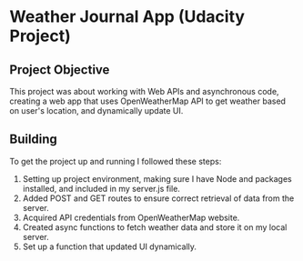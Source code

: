 # Weather Journal App (Udacity Project)

## Project Objective
This project was about working with Web APIs and asynchronous code, creating a web app that uses OpenWeatherMap API to get weather based on user's location, and dynamically update UI.

## Building
To get the project up and running I followed these steps:

1. Setting up project environment, making sure I have Node and packages installed, and included in my server.js file.
2. Added POST and GET routes to ensure correct retrieval of data from the server.
3. Acquired API credentials from OpenWeatherMap website.
4. Created async functions to fetch weather data and store it on my local server.
5. Set up a function that updated UI dynamically.
